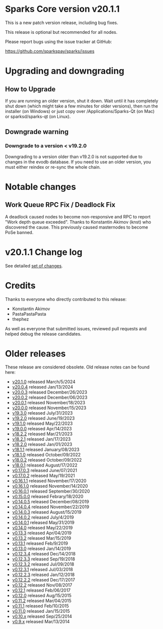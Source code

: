 # Sparks Core version v20.1.1

This is a new patch version release, including bug fixes.

This release is optional but recommended for all nodes.

Please report bugs using the issue tracker at GitHub:

  <https://github.com/sparkspay/sparks/issues>


# Upgrading and downgrading

## How to Upgrade

If you are running an older version, shut it down. Wait until it has completely
shut down (which might take a few minutes for older versions), then run the
installer (on Windows) or just copy over /Applications/Sparks-Qt (on Mac) or
sparksd/sparks-qt (on Linux).

## Downgrade warning

### Downgrade to a version < v19.2.0

Downgrading to a version older than v19.2.0 is not supported due to changes
in the evodb database. If you need to use an older version, you must either
reindex or re-sync the whole chain.

# Notable changes

## Work Queue RPC Fix / Deadlock Fix

A deadlock caused nodes to become non-responsive and RPC to report "Work depth queue exceeded".
Thanks to Konstantin Akimov (knst) who discovered the cause. This previously caused masternodes to become PoSe banned.

# v20.1.1 Change log

See detailed [set of changes][set-of-changes].

# Credits

Thanks to everyone who directly contributed to this release:

- Konstantin Akimov
- PastaPastaPasta
- thephez

As well as everyone that submitted issues, reviewed pull requests and helped
debug the release candidates.

# Older releases

These release are considered obsolete. Old release notes can be found here:

- [v20.1.0](https://github.com/sparkspay/sparks/blob/master/doc/release-notes/sparks/release-notes-20.1.0.md) released March/5/2024
- [v20.0.4](https://github.com/sparkspay/sparks/blob/master/doc/release-notes/sparks/release-notes-20.0.4.md) released Jan/13/2024
- [v20.0.3](https://github.com/sparkspay/sparks/blob/master/doc/release-notes/sparks/release-notes-20.0.3.md) released December/26/2023
- [v20.0.2](https://github.com/sparkspay/sparks/blob/master/doc/release-notes/sparks/release-notes-20.0.2.md) released December/06/2023
- [v20.0.1](https://github.com/sparkspay/sparks/blob/master/doc/release-notes/sparks/release-notes-20.0.1.md) released November/18/2023
- [v20.0.0](https://github.com/sparkspay/sparks/blob/master/doc/release-notes/sparks/release-notes-20.0.0.md) released November/15/2023
- [v19.3.0](https://github.com/sparkspay/sparks/blob/master/doc/release-notes/sparks/release-notes-19.3.0.md) released July/31/2023
- [v19.2.0](https://github.com/sparkspay/sparks/blob/master/doc/release-notes/sparks/release-notes-19.2.0.md) released June/19/2023
- [v19.1.0](https://github.com/sparkspay/sparks/blob/master/doc/release-notes/sparks/release-notes-19.1.0.md) released May/22/2023
- [v19.0.0](https://github.com/sparkspay/sparks/blob/master/doc/release-notes/sparks/release-notes-19.0.0.md) released Apr/14/2023
- [v18.2.2](https://github.com/sparkspay/sparks/blob/master/doc/release-notes/sparks/release-notes-18.2.2.md) released Mar/21/2023
- [v18.2.1](https://github.com/sparkspay/sparks/blob/master/doc/release-notes/sparks/release-notes-18.2.1.md) released Jan/17/2023
- [v18.2.0](https://github.com/sparkspay/sparks/blob/master/doc/release-notes/sparks/release-notes-18.2.0.md) released Jan/01/2023
- [v18.1.1](https://github.com/sparkspay/sparks/blob/master/doc/release-notes/sparks/release-notes-18.1.1.md) released January/08/2023
- [v18.1.0](https://github.com/sparkspay/sparks/blob/master/doc/release-notes/sparks/release-notes-18.1.0.md) released October/09/2022
- [v18.0.2](https://github.com/sparkspay/sparks/blob/master/doc/release-notes/sparks/release-notes-18.0.2.md) released October/09/2022
- [v18.0.1](https://github.com/sparkspay/sparks/blob/master/doc/release-notes/sparks/release-notes-18.0.1.md) released August/17/2022
- [v0.17.0.3](https://github.com/sparkspay/sparks/blob/master/doc/release-notes/sparks/release-notes-0.17.0.3.md) released June/07/2021
- [v0.17.0.2](https://github.com/sparkspay/sparks/blob/master/doc/release-notes/sparks/release-notes-0.17.0.2.md) released May/19/2021
- [v0.16.1.1](https://github.com/sparkspay/sparks/blob/master/doc/release-notes/sparks/release-notes-0.16.1.1.md) released November/17/2020
- [v0.16.1.0](https://github.com/sparkspay/sparks/blob/master/doc/release-notes/sparks/release-notes-0.16.1.0.md) released November/14/2020
- [v0.16.0.1](https://github.com/sparkspay/sparks/blob/master/doc/release-notes/sparks/release-notes-0.16.0.1.md) released September/30/2020
- [v0.15.0.0](https://github.com/sparkspay/sparks/blob/master/doc/release-notes/sparks/release-notes-0.15.0.0.md) released Febrary/18/2020
- [v0.14.0.5](https://github.com/sparkspay/sparks/blob/master/doc/release-notes/sparks/release-notes-0.14.0.5.md) released December/08/2019
- [v0.14.0.4](https://github.com/sparkspay/sparks/blob/master/doc/release-notes/sparks/release-notes-0.14.0.4.md) released November/22/2019
- [v0.14.0.3](https://github.com/sparkspay/sparks/blob/master/doc/release-notes/sparks/release-notes-0.14.0.3.md) released August/15/2019
- [v0.14.0.2](https://github.com/sparkspay/sparks/blob/master/doc/release-notes/sparks/release-notes-0.14.0.2.md) released July/4/2019
- [v0.14.0.1](https://github.com/sparkspay/sparks/blob/master/doc/release-notes/sparks/release-notes-0.14.0.1.md) released May/31/2019
- [v0.14.0](https://github.com/sparkspay/sparks/blob/master/doc/release-notes/sparks/release-notes-0.14.0.md) released May/22/2019
- [v0.13.3](https://github.com/sparkspay/sparks/blob/master/doc/release-notes/sparks/release-notes-0.13.3.md) released Apr/04/2019
- [v0.13.2](https://github.com/sparkspay/sparks/blob/master/doc/release-notes/sparks/release-notes-0.13.2.md) released Mar/15/2019
- [v0.13.1](https://github.com/sparkspay/sparks/blob/master/doc/release-notes/sparks/release-notes-0.13.1.md) released Feb/9/2019
- [v0.13.0](https://github.com/sparkspay/sparks/blob/master/doc/release-notes/sparks/release-notes-0.13.0.md) released Jan/14/2019
- [v0.12.3.4](https://github.com/sparkspay/sparks/blob/master/doc/release-notes/sparks/release-notes-0.12.3.4.md) released Dec/14/2018
- [v0.12.3.3](https://github.com/sparkspay/sparks/blob/master/doc/release-notes/sparks/release-notes-0.12.3.3.md) released Sep/19/2018
- [v0.12.3.2](https://github.com/sparkspay/sparks/blob/master/doc/release-notes/sparks/release-notes-0.12.3.2.md) released Jul/09/2018
- [v0.12.3.1](https://github.com/sparkspay/sparks/blob/master/doc/release-notes/sparks/release-notes-0.12.3.1.md) released Jul/03/2018
- [v0.12.2.3](https://github.com/sparkspay/sparks/blob/master/doc/release-notes/sparks/release-notes-0.12.2.3.md) released Jan/12/2018
- [v0.12.2.2](https://github.com/sparkspay/sparks/blob/master/doc/release-notes/sparks/release-notes-0.12.2.2.md) released Dec/17/2017
- [v0.12.2](https://github.com/sparkspay/sparks/blob/master/doc/release-notes/sparks/release-notes-0.12.2.md) released Nov/08/2017
- [v0.12.1](https://github.com/sparkspay/sparks/blob/master/doc/release-notes/sparks/release-notes-0.12.1.md) released Feb/06/2017
- [v0.12.0](https://github.com/sparkspay/sparks/blob/master/doc/release-notes/sparks/release-notes-0.12.0.md) released Aug/15/2015
- [v0.11.2](https://github.com/sparkspay/sparks/blob/master/doc/release-notes/sparks/release-notes-0.11.2.md) released Mar/04/2015
- [v0.11.1](https://github.com/sparkspay/sparks/blob/master/doc/release-notes/sparks/release-notes-0.11.1.md) released Feb/10/2015
- [v0.11.0](https://github.com/sparkspay/sparks/blob/master/doc/release-notes/sparks/release-notes-0.11.0.md) released Jan/15/2015
- [v0.10.x](https://github.com/sparkspay/sparks/blob/master/doc/release-notes/sparks/release-notes-0.10.0.md) released Sep/25/2014
- [v0.9.x](https://github.com/sparkspay/sparks/blob/master/doc/release-notes/sparks/release-notes-0.9.0.md) released Mar/13/2014

[set-of-changes]: https://github.com/sparkspay/sparks/compare/v20.1.0...sparkspay:v20.1.1
